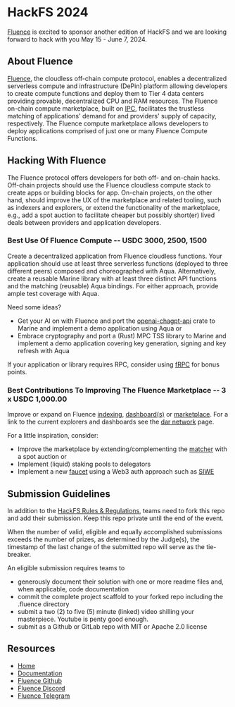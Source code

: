 # HackFS 2024

[Fluence](https://fluence.network/) is excited to sponsor another edition of HackFS and we are looking forward to hack with you May 15 - June 7, 2024.

## About Fluence


[Fluence](https://fluence.dev/docs/learn/overview), the cloudless off-chain compute protocol, enables a decentralized serverless compute and infrastructure (DePin) platform allowing developers to create compute functions and deploy them to Tier 4 data centers providing provable, decentralized CPU and RAM resources. The Fluence on-chain compute marketplace, built on [IPC](https://www.ipc.space/), facilitates the trustless matching of applications' demand for and providers' supply of capacity, respectively. The Fluence compute marketplace allows developers to deploy applications comprised of just one or many Fluence Compute Functions.


## Hacking With Fluence

The Fluence protocol offers developers for both off- and on-chain hacks. Off-chain projects should use the Fluence cloudless compute stack to create apps or building blocks for app. On-chain projects, on the other hand, should improve the UX of the marketplace and related tooling, such as indexers and explorers, or extend the functionality of the marketplace, e.g., add a spot auction to facilitate cheaper but possibly short(er) lived deals between providers and application developers. 


### Best Use Of Fluence Compute -- USDC 3000, 2500, 1500

Create a decentralized application from Fluence cloudless functions. Your application should use at least three serverless functions (deployed to three different peers) composed and choreographed with Aqua. Alternatively, create a reusable Marine library with at least three distinct API functions and the matching (reusable) Aqua bindings. For either approach, provide ample test coverage with Aqua. 

Need some ideas?

* Get your AI on with Fluence and port the [openai-chagpt-api](https://github.com/uiuifree/rust-openai-chatgpt-api) crate to Marine and implement a demo application using Aqua or
* Embrace cryptography and port a (Rust) MPC TSS library to Marine and implement a demo application covering key generation, signing and key refresh with Aqua

If your application or library requires RPC, consider using [fRPC](https://github.com/fluencelabs/fRPC-Substrate) for bonus points.

### Best Contributions To Improving The Fluence Marketplace -- 3 x USDC 1,000.00

Improve or expand on Fluence [indexing](https://github.com/fluencelabs/deal/tree/main/subgraph), [dashboard(s)](https://github.com/fluencelabs/ops/tree/main/kras/jobs/fluence/blockscout) or [marketplace](https://github.com/fluencelabs/deal/). For a link to the current explorers and dashboards see the [dar network](https://dar.fluence.dev/) page.


For a little inspiration, consider:

* Improve the marketplace by extending/complementing the [matcher](https://github.com/fluencelabs/deal/blob/main/src/core/modules/market/Matcher.sol) with a spot auction or
* Implement (liquid) staking pools to delegators
* Implement a new [faucet](https://faucet.dar.fluence.dev/) using a Web3 auth approach such as [SIWE](https://github.com/spruceid/siwe)


## Submission Guidelines

In addition to the [HackFS Rules & Regulations](https://ethglobal.com/events/hackfs2024), teams need to fork this repo and add their submission. Keep this repo private until the end of the event.

When the number of valid, eligible and equally accomplished submissions exceeds the number of prizes, as determined by the Judge(s), the timestamp of the last change of the submitted repo will serve as the tie-breaker.

An eligible submission requires teams to

* generously document their solution with one or more readme files and, when applicable, code documentation
* commit the complete project scaffold to your forked repo including the .fluence directory
* submit a two (2) to five (5) minute (linked) video shilling your masterpiece. Youtube is penty good enough.
* submit as a Github or GitLab repo with MIT or Apache 2.0 license


## Resources

* [Home](https://fluence.network/)
* [Documentation](https://fluence.dev)
* [Fluence Github](https://github.com/fluencelabs)
* [Fluence Discord](https://fluence.chat/)
* [Fluence Telegram](https://fluence.chat/)


